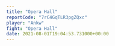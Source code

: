 ```yaml
---
title: "Opera Hall"
reportCode: "7rC4GqTLR3pgZQxc"
player: "Ankw"
fight: "Opera Hall"
date: 2021-08-01T19:04:53.731000+00:00
---
```

